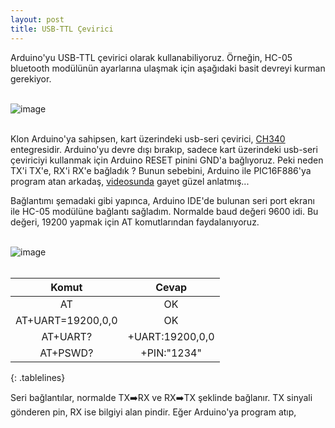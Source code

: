 ```yaml
---
layout: post
title: USB-TTL Çevirici
---
```


Arduino'yu USB-TTL çevirici olarak kullanabiliyoruz. Örneğin, HC-05 bluetooth modülünün ayarlarına ulaşmak için aşağıdaki basit devreyi kurman gerekiyor.<br><br>

![image](https://github.com/user-attachments/assets/6574563e-6faf-4f95-818c-ef2b0dd61c01)<br><br>

Klon Arduino'ya sahipsen, kart üzerindeki usb-seri çevirici, [CH340](https://akademi.robolinkmarket.com/ch340-driver-kurulumu) entegresidir. Arduino'yu devre dışı bırakıp, sadece kart üzerindeki usb-seri çeviriciyi kullanmak için Arduino RESET pinini GND'a bağlıyoruz. Peki neden TX'i TX'e, RX'i RX'e bağladık ? Bunun sebebini, Arduino ile PIC16F886'ya program atan arkadaş, [videosunda](https://www.youtube.com/watch?v=qOztsbEfg1g) gayet güzel anlatmış...

Bağlantımı şemadaki gibi yapınca, Arduino IDE'de bulunan seri port ekranı ile HC-05 modülüne bağlantı sağladım. Normalde baud değeri 9600 idi. Bu değeri, 19200 yapmak için AT komutlarından faydalanıyoruz.<br><br>

![image](https://github.com/user-attachments/assets/427a13dd-271a-4ead-91ba-ed91c75866cc)<br><br>

<style>
.tablelines table, .tablelines td, .tablelines th {
        border: 1px solid #D3D3D3;
        }
</style>
| **Komut** | **Cevap** |
|:-------:|:-------:|
|  AT   | OK    |
|AT+UART=19200,0,0|OK|
| AT+UART? | +UART:19200,0,0  |
|AT+PSWD?|+PIN:"1234"|
{: .tablelines}

Seri bağlantılar, normalde TX➡️RX ve RX➡️TX şeklinde bağlanır. TX sinyali gönderen pin, RX ise bilgiyi alan pindir. Eğer Arduino'ya program atıp, 

